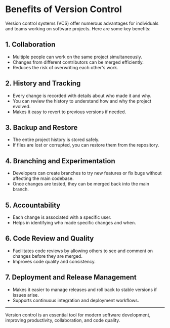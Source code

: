 # Benefits of Version Control

Version control systems (VCS) offer numerous advantages for individuals and teams working on software projects. Here are some key benefits:

## 1. **Collaboration**

- Multiple people can work on the same project simultaneously.
- Changes from different contributors can be merged efficiently.
- Reduces the risk of overwriting each other's work.

## 2. **History and Tracking**

- Every change is recorded with details about who made it and why.
- You can review the history to understand how and why the project evolved.
- Makes it easy to revert to previous versions if needed.

## 3. **Backup and Restore**

- The entire project history is stored safely.
- If files are lost or corrupted, you can restore them from the repository.

## 4. **Branching and Experimentation**

- Developers can create branches to try new features or fix bugs without affecting the main codebase.
- Once changes are tested, they can be merged back into the main branch.

## 5. **Accountability**

- Each change is associated with a specific user.
- Helps in identifying who made specific changes and when.

## 6. **Code Review and Quality**

- Facilitates code reviews by allowing others to see and comment on changes before they are merged.
- Improves code quality and consistency.

## 7. **Deployment and Release Management**

- Makes it easier to manage releases and roll back to stable versions if issues arise.
- Supports continuous integration and deployment workflows.

---

Version control is an essential tool for modern software development, improving productivity, collaboration, and code quality.
